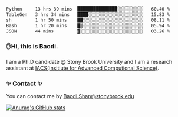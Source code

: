 <!--START_SECTION:waka-->

```txt
Python     13 hrs 39 mins  ███████████████░░░░░░░░░░   60.40 %
TableGen   3 hrs 34 mins   ████░░░░░░░░░░░░░░░░░░░░░   15.83 %
sh         1 hr 50 mins    ██░░░░░░░░░░░░░░░░░░░░░░░   08.11 %
Bash       1 hr 20 mins    █▒░░░░░░░░░░░░░░░░░░░░░░░   05.94 %
JSON       44 mins         ▓░░░░░░░░░░░░░░░░░░░░░░░░   03.26 %
```

<!--END_SECTION:waka-->

### ✋Hi, this is Baodi. 

I am a Ph.D candidate @ Stony Brook University and I am a research assistant at [IACS(Insitiute for Advanced Computional Science)](https://iacs.stonybrook.edu/).

### ✨ Contact ✨

You can contact me by [Baodi.Shan@stonybrook.edu](mailto:Baodi.Shan@stonybrook.edu)

[![Anurag's GitHub stats](https://github-readme-stats.vercel.app/api?username=lwshanbd&theme=jolly&show_icons=true&count_private=true&include_all_commits=true)](https://github.com/anuraghazra/github-readme-stats)



<!--
**lwshanbd/lwshanbd** is a ✨ _special_ ✨ repository because its `README.md` (this file) appears on your GitHub profile.

Here are some ideas to get you started:

- 🔭 I’m currently working on ...
- 🌱 I’m currently learning ...
- 👯 I’m looking to collaborate on ...
- 🤔 I’m looking for help with ...
- 💬 Ask me about ...
- 📫 How to reach me: ...
- 😄 Pronouns: ...
- ⚡ Fun fact: ...
-->
